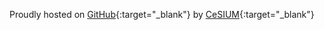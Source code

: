 Proudly hosted on [GitHub](http://www.github.com){:target="_blank"}
by [CeSIUM](http://www.cesium.di.uminho.pt){:target="_blank"}
